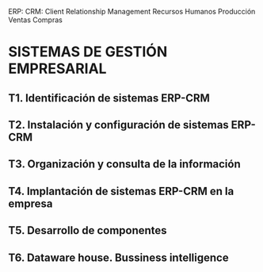 ERP: 
CRM: Client Relationship Management
	Recursos Humanos
	Producción
	Ventas
	Compras
# SISTEMAS DE GESTIÓN EMPRESARIAL

## T1. Identificación de sistemas ERP-CRM

## T2. Instalación y configuración de sistemas ERP-CRM

## T3. Organización y consulta de la información

## T4. Implantación de sistemas ERP-CRM en la empresa

## T5. Desarrollo de componentes

## T6. Dataware house. Bussiness intelligence